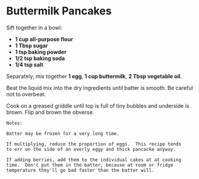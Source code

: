 # Buttermilk Pancakes

Sift together in a bowl:

  - **1 cup all-purpose flour**
  - **1 Tbsp sugar**
  - **1 tsp baking powder**
  - **1/2 tsp baking soda**
  - **1/4 tsp salt**

Separately, mix together **1 egg**, **1 cup buttermilk**, **2 Tbsp vegetable oil**.

Beat the liquid mix into the dry ingredients until batter is smooth.
Be careful not to overbeat.

Cook on a greased griddle until top is full of tiny bubbles and
underside is brown.  Flip and brown the obverse.

    Notes:

    Batter may be frozen for a very long time.

    If multiplying, reduce the proportion of eggs.  This recipe tends
    to err on the side of an overly eggy and thick pancacke anyway.

    If adding berries, add them to the individual cakes at at cooking
    time.  Don't put them in the batter, because at room or fridge
    temperature they'll go bad faster than the batter will.
